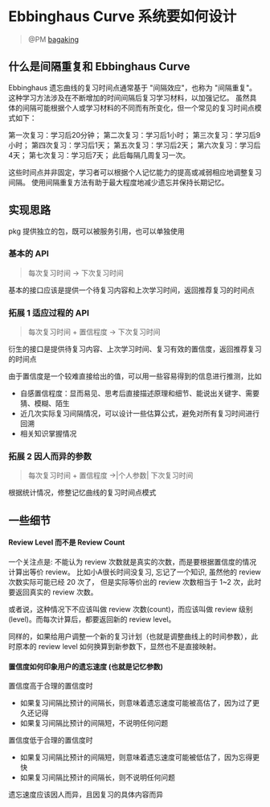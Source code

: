 # Ebbinghaus Curve 系统要如何设计

> @PM [bagaking](kinghand@foxmail.com)

## 什么是间隔重复和 Ebbinghaus Curve

Ebbinghaus 遗忘曲线的复习时间点通常基于 "间隔效应"，也称为 "间隔重复"。
这种学习方法涉及在不断增加的时间间隔后复习学习材料，以加强记忆。
虽然具体的间隔可能根据个人或学习材料的不同而有所变化，但一个常见的复习时间点模式如下：

第一次复习：学习后20分钟；
第二次复习：学习后1小时；
第三次复习：学习后9小时；
第四次复习：学习后1天；
第五次复习：学习后2天；
第六次复习：学习后4天；
第七次复习：学习后7天；
此后每隔几周复习一次。

这些时间点并非固定，学习者可以根据个人记忆能力的提高或减弱相应地调整复习间隔。
使用间隔重复方法有助于最大程度地减少遗忘并保持长期记忆。

## 实现思路

pkg 提供独立的包，既可以被服务引用，也可以单独使用

### 基本的 API

> 每次复习时间 -> 下次复习时间

基本的接口应该是提供一个待复习内容和上次学习时间，返回推荐复习的时间点

### 拓展 1 适应过程的 API

> 每次复习时间 + 置信程度 -> 下次复习时间

衍生的接口是提供待复习内容、上次学习时间、复习有效的置信度，返回推荐复习的时间点

由于置信度是一个较难直接给出的值，可以用一些容易得到的信息进行推测，比如

- 自感置信程度：显而易见、思考后直接描述原理和细节、能说出关键字、需要猜、模糊、陌生
- 近几次实际复习间隔情况，可以设计一些估算公式，避免对所有复习时间进行回溯
- 相关知识掌握情况

### 拓展 2 因人而异的参数

> 每次复习时间 + 置信程度 ->|个人参数| 下次复习时间

根据统计情况，修整记忆曲线的复习时间点模式

## 一些细节

#### Review Level 而不是 Review Count

一个关注点是: 不能认为 review 次数就是真实的次数，而是要根据置信度的情况计算出等价 review。
比如小A很长时间没复习, 忘记了一个知识, 虽然他的 review 次数实际可能已经 20 次了， 但是实际等价出的 review 次数相当于 1~2 次，此时要返回真实的 review 次数。

或者说，这种情况下不应该叫做 review 次数(count)，而应该叫做 review 级别(level)。而每次计算后，都要返回新的 review level。

同样的，如果给用户调整一个新的复习计划（也就是调整曲线上的时间参数），此时原本的 review level 如何换算到新参数下，显然也不是直接映射。

#### 置信度如何印象用户的遗忘速度 (也就是记忆参数)

置信度高于合理的置信度时
- 如果复习间隔比预计的间隔长，则意味着遗忘速度可能被高估了，因为过了更久还记得
- 如果复习间隔比预计的间隔短，不说明任何问题

置信度低于合理的置信度时
- 如果复习间隔比预计的间隔短，则意味着遗忘速度可能被低估了，因为忘得更快
- 如果复习间隔比预计的间隔长，则不说明任何问题

遗忘速度应该因人而异，且因复习的具体内容而异
